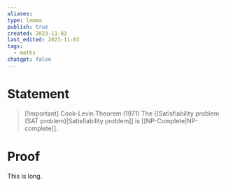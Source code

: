 ```yaml
---
aliases: 
type: lemma
publish: true
created: 2023-11-03
last_edited: 2023-11-03
tags:
  - maths
chatgpt: false
---
```

# Statement

> [!important] Cook-Levin Theorem (1971)
> The [[Satisfiability problem (SAT problem)|Satisfiability problem]] is [[NP-Complete|NP-complete]].

# Proof

This is long.